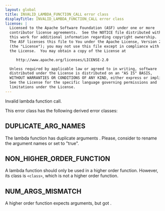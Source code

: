 ```yaml
---
layout: global
title: INVALID_LAMBDA_FUNCTION_CALL error class
displayTitle: INVALID_LAMBDA_FUNCTION_CALL error class
license: |
  Licensed to the Apache Software Foundation (ASF) under one or more
  contributor license agreements.  See the NOTICE file distributed with
  this work for additional information regarding copyright ownership.
  The ASF licenses this file to You under the Apache License, Version 2.0
  (the "License"); you may not use this file except in compliance with
  the License.  You may obtain a copy of the License at

     http://www.apache.org/licenses/LICENSE-2.0

  Unless required by applicable law or agreed to in writing, software
  distributed under the License is distributed on an "AS IS" BASIS,
  WITHOUT WARRANTIES OR CONDITIONS OF ANY KIND, either express or implied.
  See the License for the specific language governing permissions and
  limitations under the License.
---
```


Invalid lambda function call.

This error class has the following derived error classes:

## DUPLICATE_ARG_NAMES

The lambda function has duplicate arguments <args>. Please, consider to rename the argument names or set <caseSensitiveConfig> to "true".

## NON_HIGHER_ORDER_FUNCTION

A lambda function should only be used in a higher order function. However, its class is `<class>`, which is not a higher order function.

## NUM_ARGS_MISMATCH

A higher order function expects <expectedNumArgs> arguments, but got <actualNumArgs>.
